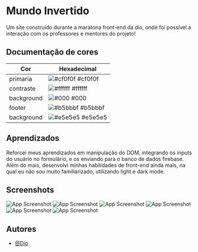 
# Mundo Invertido

Um site construído durante a maratona front-end da dio, onde foi possível a 
interação com os professores e mentores do projeto!

## Documentação de cores

| Cor               | Hexadecimal                                                |
| ----------------- | ---------------------------------------------------------------- |
| primaria       | ![#cf0f0f](https://via.placeholder.com/10/cf0f0f?text=+) #cf0f0f |
| contraste       | ![#ffffff](https://via.placeholder.com/10/ffffff?text=+) #ffffff |
| background       | ![#000](https://via.placeholder.com/10/000?text=+) #000 |
| footer       | ![#b5bbbf](https://via.placeholder.com/10/b5bbbf?text=+) #b5bbbf |
| background      | ![#e5e5e5](https://via.placeholder.com/10/e5e5e5?text=+) #e5e5e5 |

## Aprendizados

Reforcei meus aprendizados em manipulação do DOM, integrando os inputs do usuário no
formulário, e os enviando para o banco de dados firebase.
Além do mais, desenvolvi minhas habilidades de front-end ainda mais, na qual eu não sou muito
familiarizado, utilizando light e dark mode.

## Screenshots

![App Screenshot](https://cdn.discordapp.com/attachments/337693813520859136/1040296438690762822/image.png)
![App Screenshot](https://cdn.discordapp.com/attachments/337693813520859136/1040296496706363472/image.png)
![App Screenshot](https://cdn.discordapp.com/attachments/337693813520859136/1040296558190657616/image.png)
![App Screenshot](https://cdn.discordapp.com/attachments/337693813520859136/1040296620991991899/image.png)
![App Screenshot](https://cdn.discordapp.com/attachments/337693813520859136/1040296678529437696/image.png)
![App Screenshot](https://cdn.discordapp.com/attachments/337693813520859136/1040296739774681169/image.png)


## Autores

- [@Dio](https://github.com/digitalinnovationone)

